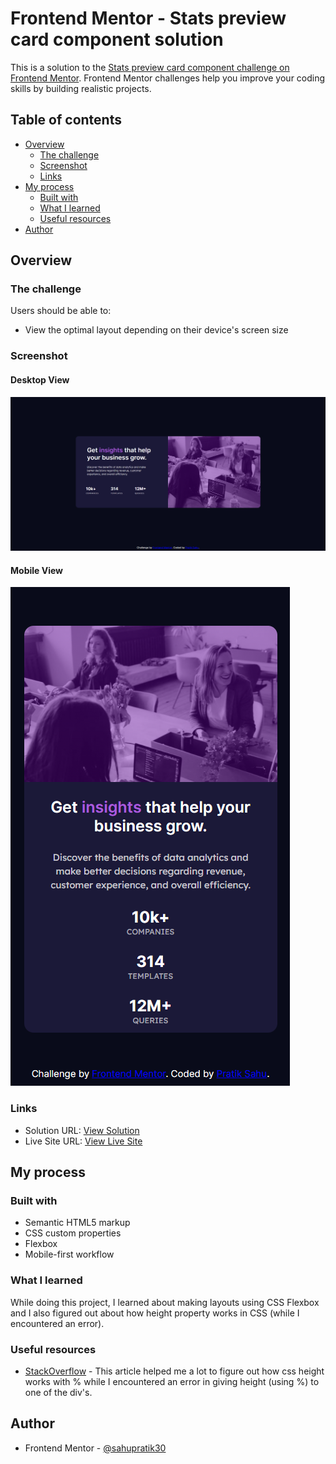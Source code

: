 # Frontend Mentor - Stats preview card component solution

This is a solution to the [Stats preview card component challenge on Frontend Mentor](https://www.frontendmentor.io/challenges/stats-preview-card-component-8JqbgoU62). Frontend Mentor challenges help you improve your coding skills by building realistic projects.

## Table of contents

- [Overview](#overview)
  - [The challenge](#the-challenge)
  - [Screenshot](#screenshot)
  - [Links](#links)
- [My process](#my-process)
  - [Built with](#built-with)
  - [What I learned](#what-i-learned)
  - [Useful resources](#useful-resources)
- [Author](#author)

## Overview

### The challenge

Users should be able to:

- View the optimal layout depending on their device's screen size

### Screenshot

#### Desktop View

![Desktop Screenshot](./screenshot1.png)

#### Mobile View

![Mobile Screenshot](./screenshot2.png)

### Links

- Solution URL: [View Solution](https://www.frontendmentor.io/solutions/responsive-statspreview-component-using-css-flexbox-IfQnNz3Xu)
- Live Site URL: [View Live Site](https://sahupratik30.github.io/stats-preview-card/)

## My process

### Built with

- Semantic HTML5 markup
- CSS custom properties
- Flexbox
- Mobile-first workflow

### What I learned

While doing this project, I learned about making layouts using CSS Flexbox and I also figured out about how height property works in CSS (while I encountered an error).

### Useful resources

- [StackOverflow](https://stackoverflow.com/questions/31728022/why-is-percentage-height-not-working-on-my-div) - This article helped me a lot to figure out how css height works with % while I encountered an error in giving height (using %) to one of the div's.

## Author

- Frontend Mentor - [@sahupratik30](https://www.frontendmentor.io/profile/sahupratik30)
